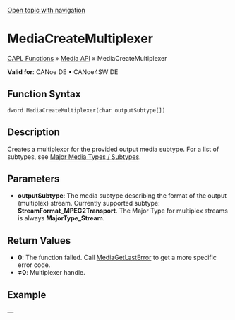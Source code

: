 [Open topic with navigation](../../../../../CANoeDEFamily.htm#Topics/CAPLFunctions/Media/Functions/CAPLfunctionMediaCreateMultiplexer.md)

# MediaCreateMultiplexer

[CAPL Functions](../../CAPLfunctions.md) » [Media API](../CAPLfunctionsMediaOverview.md) » MediaCreateMultiplexer

**Valid for**: CANoe DE • CANoe4SW DE

## Function Syntax

```
dword MediaCreateMultiplexer(char outputSubtype[])
```

## Description

Creates a multiplexor for the provided output media subtype. For a list of subtypes, see [Major Media Types / Subtypes](../CAPLfunctionsMediaMajorMediaTypesSubtypes.md).

## Parameters

- **outputSubtype**: The media subtype describing the format of the output (multiplex) stream. Currently supported subtype: **StreamFormat_MPEG2Transport**. The Major Type for multiplex streams is always **MajorType_Stream**.

## Return Values

- **0**: The function failed. Call [MediaGetLastError](CAPLfunctionMediaGetLastError.md) to get a more specific error code.
- **≠0**: Multiplexer handle.

## Example

—